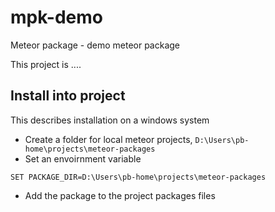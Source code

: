 # mpk-demo
Meteor package - demo meteor package

This project is ....

## Install into project

This describes installation on a windows system

* Create a folder for local meteor projects, `D:\Users\pb-home\projects\meteor-packages`
* Set an envoirnment variable 
```
SET PACKAGE_DIR=D:\Users\pb-home\projects\meteor-packages
```
* Add the package to the project packages files

